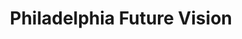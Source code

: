 ---
pid: LS24
title: Philadelphia Future Vision
location_transcription: the whole @!# city
zipcode: '19131'
outside_phl: 
neighborhood: Wynnefield
age: '60'
age_range: 60-69
instagram: 
image_file_name: LS_24.jpg
proposal_transcription: A process for discussing how our city works and looks over
  a 100-200 year horizon with stake holders, schools, industry, eds, meds, arts, politics
  & global warming factors.
topic: Art,Education,Environment,Health,Industrial,Philadelphia,Politics
topic_summary: 0, 0, 0, 0, 0, 0, 0
type: Other No Form
keywords_other: 
credit: 
image_labels: 
twitter: 
facebook: 
permalink: "/monuments/ls24/"
layout: item-page
---